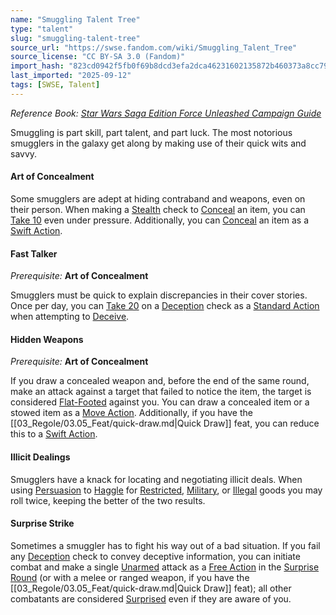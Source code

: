```yaml
---
name: "Smuggling Talent Tree"
type: "talent"
slug: "smuggling-talent-tree"
source_url: "https://swse.fandom.com/wiki/Smuggling_Talent_Tree"
source_license: "CC BY-SA 3.0 (Fandom)"
import_hash: "823cd0942f5fb0f69b8dcd3efa2dca46231602135872b460373a8cc796a336b4"
last_imported: "2025-09-12"
tags: [SWSE, Talent]
---
```

*Reference Book: [Star Wars Saga Edition Force Unleashed Campaign Guide](https://swse.fandom.com/wiki/Star_Wars_Saga_Edition_Force_Unleashed_Campaign_Guide)*

Smuggling is part skill, part talent, and part luck. The most notorious smugglers in the galaxy get along by making use of their quick wits and savvy.

#### **Art of Concealment**
Some smugglers are adept at hiding contraband and weapons, even on their person. When making a [Stealth](https://swse.fandom.com/wiki/Stealth) check to [Conceal](https://swse.fandom.com/wiki/Conceal) an item, you can [Take 10](https://swse.fandom.com/wiki/Take_10) even under pressure. Additionally, you can [Conceal](https://swse.fandom.com/wiki/Conceal) an item as a [Swift Action](https://swse.fandom.com/wiki/Swift_Action).

#### **Fast Talker**
*Prerequisite:* **Art of Concealment**

Smugglers must be quick to explain discrepancies in their cover stories. Once per day, you can [Take 20](https://swse.fandom.com/wiki/Take_20) on a [Deception](https://swse.fandom.com/wiki/Deception) check as a [Standard Action](https://swse.fandom.com/wiki/Standard_Action) when attempting to [Deceive](https://swse.fandom.com/wiki/Deceive).

#### **Hidden Weapons**
*Prerequisite:* **Art of Concealment**

If you draw a concealed weapon and, before the end of the same round, make an attack against a target that failed to notice the item, the target is considered [Flat-Footed](https://swse.fandom.com/wiki/Flat-Footed) against you. You can draw a concealed item or a stowed item as a [Move Action](https://swse.fandom.com/wiki/Move_Action). Additionally, if you have the [[03_Regole/03.05_Feat/quick-draw.md|Quick Draw]] feat, you can reduce this to a [Swift Action](https://swse.fandom.com/wiki/Swift_Action).

#### **Illicit Dealings**
Smugglers have a knack for locating and negotiating illicit deals. When using [Persuasion](https://swse.fandom.com/wiki/Persuasion) to [Haggle](https://swse.fandom.com/wiki/Haggle) for [Restricted](https://swse.fandom.com/wiki/Restricted), [Military](https://swse.fandom.com/wiki/Military), or [Illegal](https://swse.fandom.com/wiki/Illegal) goods you may roll twice, keeping the better of the two results.

#### **Surprise Strike**
Sometimes a smuggler has to fight his way out of a bad situation. If you fail any [Deception](https://swse.fandom.com/wiki/Deception) check to convey deceptive information, you can initiate combat and make a single [Unarmed](https://swse.fandom.com/wiki/Unarmed) attack as a [Free Action](https://swse.fandom.com/wiki/Free_Action) in the [Surprise Round](https://swse.fandom.com/wiki/Surprise_Round) (or with a melee or ranged weapon, if you have the [[03_Regole/03.05_Feat/quick-draw.md|Quick Draw]] feat); all other combatants are considered [Surprised](https://swse.fandom.com/wiki/Surprised) even if they are aware of you.
